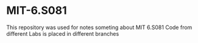 # MIT-6.S081
This repository was used for notes someting about MIT 6.S081 
Code from different Labs is placed in different branches
